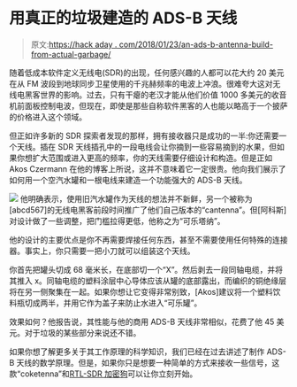 # 用真正的垃圾建造的 ADS-B 天线

> 原文:[https://hack aday . com/2018/01/23/an-ads-b-antenna-build-from-actual-garbage/](https://hackaday.com/2018/01/23/an-ads-b-antenna-built-from-actual-garbage/)

随着低成本软件定义无线电(SDR)的出现，任何感兴趣的人都可以花大约 20 美元在从 FM 波段到地球同步卫星使用的千兆赫频率的电波上冲浪。很难夸大这对无线电黑客世界的影响。过去，只有干瘪的老汉才能从他们价值 1000 多美元的收音机前面板控制电波，但现在，即使是那些自称软件黑客的人也能以略高于一个披萨的价格进入这个领域。

但正如许多新的 SDR 探索者发现的那样，拥有接收器只是成功的一半:你还需要一个天线。插在 SDR 天线插孔中的一段电线会让你摘到一些容易摘到的水果，但如果你想扩大范围或进入更高的频率，你的天线需要仔细设计和构造。但是正如 Akos Czermann 在他的博客上所说，这并不意味着它一定很贵。他向我们展示了如何用一个空汽水罐和一根电线来建造一个功能强大的 ADS-B 天线。

[![](../Images/86dc849957f404d75a2fe7269fec776d.png)](https://hackaday.com/wp-content/uploads/2018/01/coketenna_detail.jpg) 他明确表示，使用旧汽水罐作为天线的想法并不新鲜，另一个被称为[abcd567]的无线电黑客前段时间推广了他们自己版本的“cantenna”。但[阿科斯]对设计做了一些调整，把门槛拉得更低，他称之为“可乐塔纳”。

他的设计的主要优点是你不再需要焊接任何东西，甚至不需要使用任何特殊的连接器。事实上，你只需要一把小刀就可以组装这个天线。

你首先把罐头切成 68 毫米长，在底部切一个“X”。然后剥去一段同轴电缆，并将其推入 x。同轴电缆的塑料涂层中心导体应该从罐的底部露出，而编织的铜绝缘层将在另一侧聚集在一起。如果你想让它变得非常别致，[Akos]建议将一个塑料饮料瓶切成两半，并用它作为盖子来防止水进入“可乐罐”。

效果如何？他报告说，其性能与他的商用 ADS-B 天线非常相似，花费了他 45 美元。对于垃圾的某些部分来说还不错。

如果你想了解更多关于其工作原理的科学知识，我们已经在过去讲述了制作 ADS-B 天线的数学原理。但是，如果你只是想要一种简单的方式来接收一些信号，这款“coketenna”和[RTL-SDR 加密狗](https://hackaday.com/2017/09/05/19-rtl-sdr-dongles-reviewed/)可以让你立刻开始。